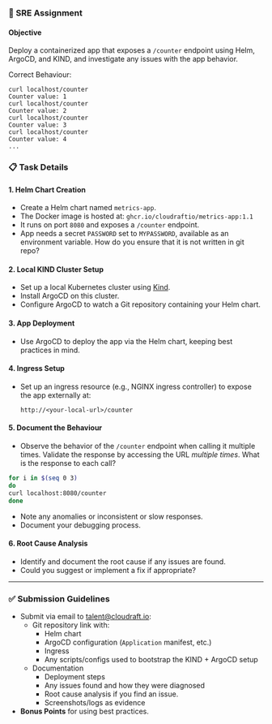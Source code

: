 ### 🚀 SRE Assignment

#### **Objective**
Deploy a containerized app that exposes a `/counter` endpoint using Helm, ArgoCD, and KIND, and investigate any issues with the app behavior. 

Correct Behaviour:
```
curl localhost/counter
Counter value: 1
curl localhost/counter
Counter value: 2
curl localhost/counter
Counter value: 3
curl localhost/counter
Counter value: 4
...
```

### **📋 Task Details**

#### **1. Helm Chart Creation**
- Create a Helm chart named `metrics-app`.
- The Docker image is hosted at: `ghcr.io/cloudraftio/metrics-app:1.1`
- It runs on port `8080` and exposes a `/counter` endpoint.
- App needs a secret `PASSWORD` set to `MYPASSWORD`, available as an environment variable. How do you ensure that it is not written in git repo?


#### **2. Local KIND Cluster Setup**
- Set up a local Kubernetes cluster using [Kind](https://kind.sigs.k8s.io/).
- Install ArgoCD on this cluster.
- Configure ArgoCD to watch a Git repository containing your Helm chart.

#### **3. App Deployment**
- Use ArgoCD to deploy the app via the Helm chart, keeping best practices in mind.

#### **4. Ingress Setup**
- Set up an ingress resource (e.g., NGINX ingress controller) to expose the app externally at:
  ```
  http://<your-local-url>/counter
  ```


#### **5. Document the Behaviour**
- Observe the behavior of the `/counter` endpoint when calling it multiple times.
  Validate the response by accessing the URL *multiple times*. What is the response to each call?
```bash
for i in $(seq 0 3)
do 
curl localhost:8080/counter
done
```
- Note any anomalies or inconsistent or slow responses.
- Document your debugging process.

#### **6. Root Cause Analysis**
- Identify and document the root cause if any issues are found.
- Could you suggest or implement a fix if appropriate?

---

### ✅ **Submission Guidelines**
- Submit via email to talent@cloudraft.io:
  - Git repository link with:
    - Helm chart
    - ArgoCD configuration (`Application` manifest, etc.)
    - Ingress 
    - Any scripts/configs used to bootstrap the KIND + ArgoCD setup
  - Documentation
    - Deployment steps
    - Any issues found and how they were diagnosed
    - Root cause analysis if you find an issue.
    - Screenshots/logs as evidence
- **Bonus Points** for using best practices.



